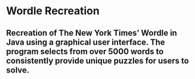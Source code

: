 # Wordle Recreation

## Recreation of The New York Times’ Wordle in Java using a graphical user interface. The program selects from over 5000 words to consistently provide unique puzzles for users to solve.
